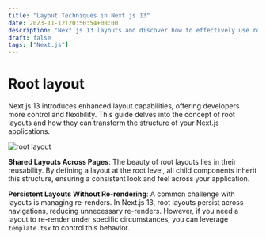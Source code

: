 ```yaml
---
title: "Layout Techniques in Next.js 13"
date: 2023-11-12T20:50:54+08:00
description: "Next.js 13 layouts and discover how to effectively use root layouts to structure your applications."
draft: false
tags: ["Next.js"]
---
```


# Root layout

Next.js 13 introduces enhanced layout capabilities, offering developers more control and flexibility. This guide delves into the concept of root layouts and how they can transform the structure of your Next.js applications.

![root layout](/images/0003.png)


**Shared Layouts Across Pages**: The beauty of root layouts lies in their reusability. By defining a layout at the root level, all child components inherit this structure, ensuring a consistent look and feel across your application.

**Persistent Layouts Without Re-rendering**: A common challenge with layouts is managing re-renders. In Next.js 13, root layouts persist across navigations, reducing unnecessary re-renders. However, if you need a layout to re-render under specific circumstances, you can leverage `template.tsx` to control this behavior.
